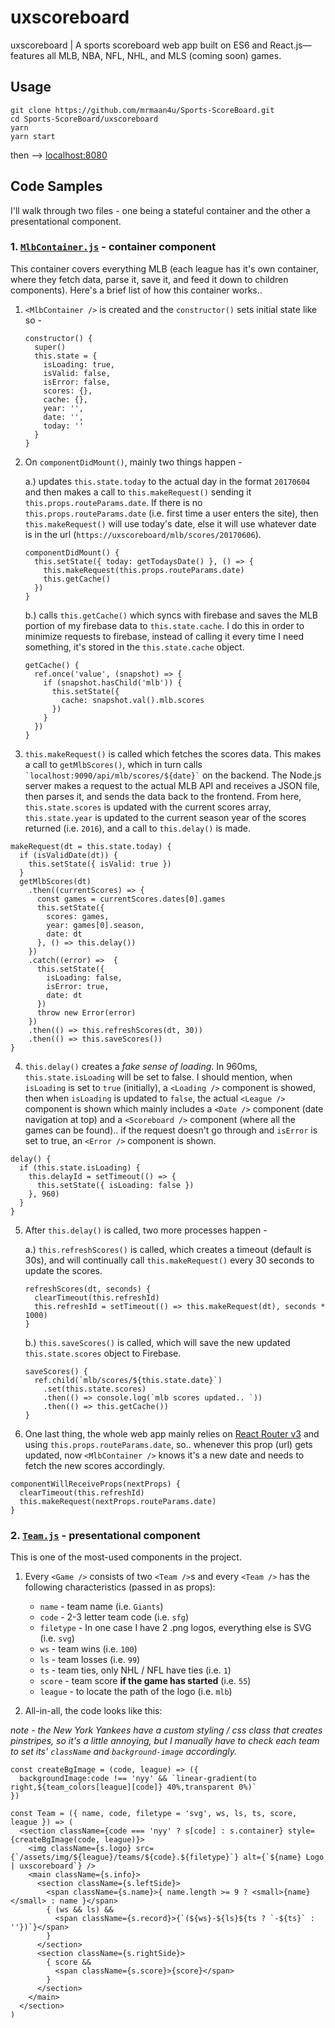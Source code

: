 
# uxscoreboard

uxscoreboard | A sports scoreboard web app built on ES6 and React.js—features all MLB, NBA, NFL, NHL, and MLS (coming soon) games.


## Usage
```
git clone https://github.com/mrmaan4u/Sports-ScoreBoard.git
cd Sports-ScoreBoard/uxscoreboard
yarn
yarn start
```
then --> [localhost:8080](http://localhost:8080)

## Code Samples
I'll walk through two files - one being a stateful container and the other a presentational component.

### 1. [`MlbContainer.js`](../app/containers/Mlb/MlbContainer.js) - container component
This container covers everything MLB (each league has it's own container, where they fetch data, parse it, save it, and feed it down to children components). Here's a brief list of how this container works..



1.  `<MlbContainer />` is created and the `constructor()` sets initial state like so -
    ```
    constructor() {
      super()
      this.state = {
        isLoading: true,
        isValid: false,
        isError: false,
        scores: {},
        cache: {},
        year: '',
        date: '',
        today: ''
      }
    }
    ```

2. On `componentDidMount()`, mainly two things happen -

    a.) updates `this.state.today` to the actual day in the format `20170604` and then makes a call to `this.makeRequest()` sending it `this.props.routeParams.date`. If there is no `this.props.routeParams.date` (i.e. first time a user enters the site), then `this.makeRequest()` will use today's date, else it will use whatever date is in the url (`https://uxscoreboard/mlb/scores/20170606`).
    ```
    componentDidMount() {
      this.setState({ today: getTodaysDate() }, () => {
        this.makeRequest(this.props.routeParams.date)
        this.getCache()
      })
    }
    ```

    b.) calls `this.getCache()` which syncs with firebase and saves the MLB portion of my firebase data to `this.state.cache`. I do this in order to minimize requests to firebase, instead of calling it every time I need something, it's stored in the `this.state.cache` object.
    ```
    getCache() {
      ref.once('value', (snapshot) => {
        if (snapshot.hasChild('mlb')) {
          this.setState({
            cache: snapshot.val().mlb.scores
          })
        }
      })
    }
    ```

3. `this.makeRequest()` is called which fetches the scores data. This makes a call to `getMlbScores()`, which in turn calls <code>\`localhost:9090/api/mlb/scores/${date}\`</code> on the backend. The Node.js server makes a request to the actual MLB API and receives a JSON file, then parses it, and sends the data back to the frontend. From here, `this.state.scores` is updated with the current scores array, `this.state.year` is updated to the current season year of the scores returned (i.e. `2016`), and a call to `this.delay()` is made.
```
makeRequest(dt = this.state.today) {
  if (isValidDate(dt)) {
    this.setState({ isValid: true })
  }
  getMlbScores(dt)
    .then((currentScores) => {
      const games = currentScores.dates[0].games
      this.setState({
        scores: games,
        year: games[0].season,
        date: dt
      }, () => this.delay())
    })
    .catch((error) =>  {
      this.setState({
        isLoading: false,
        isError: true,
        date: dt
      })
      throw new Error(error)
    })
    .then(() => this.refreshScores(dt, 30))
    .then(() => this.saveScores())
}
```

4. `this.delay()` creates a _fake sense of loading_. In 960ms, `this.state.isLoading` will be set to false. I should mention, when `isLoading` is set to `true` (initially), a `<Loading />` component is showed, then when `isLoading` is updated to `false`, the actual `<League />` component is shown which mainly includes a `<Date />` component (date navigation at top) and a `<Scoreboard />` component (where all the games can be found).. if the request doesn't go through and `isError` is set to true, an `<Error />` component is shown.
```
delay() {
  if (this.state.isLoading) {
    this.delayId = setTimeout(() => {
      this.setState({ isLoading: false })
    }, 960)
  }
}
```

5. After `this.delay()` is called, two more processes happen -

    a.) `this.refreshScores()` is called, which creates a timeout (default is 30s), and will continually call `this.makeRequest()` every 30 seconds to update the scores.
    ```
    refreshScores(dt, seconds) {
      clearTimeout(this.refreshId)
      this.refreshId = setTimeout(() => this.makeRequest(dt), seconds * 1000)
    }
    ```

    b.) `this.saveScores()` is called, which will save the new updated `this.state.scores` object to Firebase.
    ```
    saveScores() {
      ref.child(`mlb/scores/${this.state.date}`)
        .set(this.state.scores)
        .then(() => console.log(`mlb scores updated.. `))
        .then(() => this.getCache())
    }
    ```

  6. One last thing, the whole web app mainly relies on [React Router v3](https://github.com/ReactTraining/react-router/tree/v3/docs) and using `this.props.routeParams.date`, so.. whenever this prop (url) gets updated, now `<MlbContainer />` knows it's a new date and needs to fetch the new scores accordingly.
  ```
  componentWillReceiveProps(nextProps) {
    clearTimeout(this.refreshId)
    this.makeRequest(nextProps.routeParams.date)
  }
  ```


### 2. [`Team.js`](../app/components/Team/Team.js) - presentational component
This is one of the most-used components in the project.


1. Every `<Game />` consists of two `<Team />`s  and every `<Team />` has the following characteristics (passed in as props):
    - `name` - team name (i.e. `Giants`)
    - `code` - 2-3 letter team code (i.e. `sfg`)
    - `filetype` - In one case I have 2 .png logos, everything else is SVG (i.e. `svg`)
    - `ws` - team wins (i.e. `100`)
    - `ls` - team losses (i.e. `99`)
    - `ts` - team ties, only NHL / NFL have ties (i.e. `1`)
    - `score` - team score **if the game has started** (i.e. `55`)
    - `league` - to locate the path of the logo (i.e. `mlb`)

2. All-in-all, the code looks like this:

*note - the New York Yankees have a custom styling / css class that creates pinstripes, so it's a little annoying, but I manually have to check each team to set its' `className` and `background-image` accordingly.*
```
const createBgImage = (code, league) => ({
  backgroundImage:code !== 'nyy' && `linear-gradient(to right,${team_colors[league][code]} 40%,transparent 0%)`
})

const Team = ({ name, code, filetype = 'svg', ws, ls, ts, score, league }) => (
  <section className={code === 'nyy' ? s[code] : s.container} style={createBgImage(code, league)}>
    <img className={s.logo} src={`/assets/img/${league}/teams/${code}.${filetype}`} alt={`${name} Logo | uxscoreboard`} />
    <main className={s.info}>
      <section className={s.leftSide}>
        <span className={s.name}>{ name.length >= 9 ? <small>{name}</small> : name }</span>
        { (ws && ls) &&
          <span className={s.record}>{`(${ws}-${ls}${ts ? `-${ts}` : ''})`}</span>
        }
      </section>
      <section className={s.rightSide}>
        { score &&
          <span className={s.score}>{score}</span>
        }
      </section>
    </main>
  </section>
)
```
